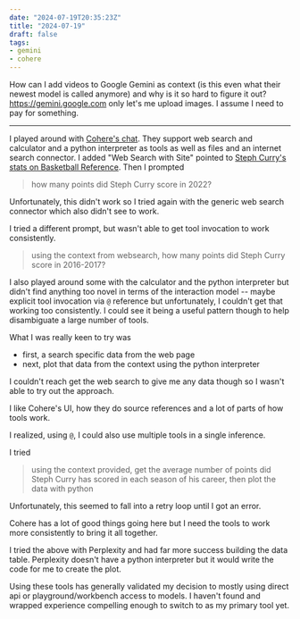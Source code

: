 ```yaml
---
date: "2024-07-19T20:35:23Z"
title: "2024-07-19"
draft: false
tags:
- gemini
- cohere
---
```


How can I add videos to Google Gemini as context (is this even what their newest model is called anymore) and why is it so hard to figure it out?
https://gemini.google.com only let's me upload images.
I assume I need to pay for something.

---

I played around with [Cohere's chat](https://coral.cohere.com/).
They support web search and calculator and a python interpreter as tools as well as files and an internet search connector.
I added "Web Search with Site" pointed to [Steph Curry's stats on Basketball Reference](https://www.basketball-reference.com/players/c/curryst01.html).
Then I prompted

> how many points did Steph Curry score in 2022?

Unfortunately, this didn't work so I tried again with the generic web search connector which also didn't see to work.

I tried a different prompt, but wasn't able to get tool invocation to work consistently.

> using the context from websearch, how many points did Steph Curry score in 2016-2017?

I also played around some with the calculator and the python interpreter but didn't find anything too novel in terms of the interaction model -- maybe explicit tool invocation via `@` reference but unfortunately, I couldn't get that working too consistently.
I could see it being a useful pattern though to help disambiguate a large number of tools.

What I was really keen to try was
- first, a search specific data from the web page
- next, plot that data from the context using the python interpreter

I couldn't reach get the web search to give me any data though so I wasn't able to try out the approach.

I like Cohere's UI, how they do source references and a lot of parts of how tools work.

I realized, using `@`, I could also use multiple tools in a single inference.

I tried

> using the context provided, get the average number of points did Steph Curry has scored in each season of his career, then plot the data with python

Unfortunately, this seemed to fall into a retry loop until I got an error.

Cohere has a lot of good things going here but I need the tools to work more consistently to bring it all together.

I tried the above with Perplexity and had far more success building the data table.
Perplexity doesn't have a python interpreter but it would write the code for me to create the plot.

Using these tools has generally validated my decision to mostly using direct api or playground/workbench access to models.
I haven't found and wrapped experience compelling enough to switch to as my primary tool yet.
